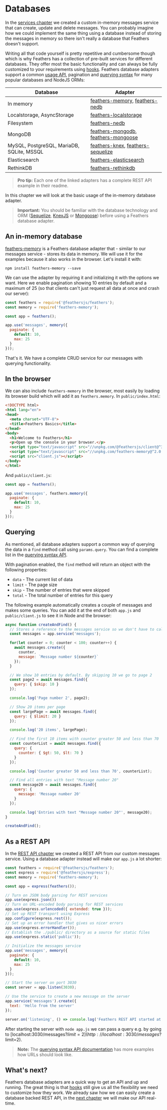 # Databases

In the [services chapter](./services.md) we created a custom in-memory messages service that can create, update and delete messages. You can probably imagine how we could implement the same thing using a database instead of storing the messages in memory so there isn't really a database that Feathers doesn't support.

Writing all that code yourself is pretty repetitive and cumbersome though which is why Feathers has a collection of pre-built services for different databases. They offer most the basic functionality and can always be fully customized to your requirements using [hooks](./hooks.md). Feathers database adapters support a common [usage API](../../api/databases/common.md), pagination and [querying syntax](../../api/databases/querying.md) for many popular databases and NodeJS ORMs:

| Database | Adapter |
|---|---|
| In memory | [feathers-memory](https://github.com/feathersjs-ecosystem/feathers-memory), [feathers-nedb](https://github.com/feathersjs-ecosystem/feathers-nedb) |
| Localstorage, AsyncStorage | [feathers-localstorage](https://github.com/feathersjs-ecosystem/feathers-localstorage) |
| Filesystem | [feathers-nedb](https://github.com/feathersjs-ecosystem/feathers-nedb) |
| MongoDB | [feathers-mongodb](https://github.com/feathersjs-ecosystem/feathers-mongodb), [feathers-mongoose](https://github.com/feathersjs-ecosystem/feathers-mongoose) |
| MySQL, PostgreSQL, MariaDB, SQLite, MSSQL | [feathers-knex](https://github.com/feathersjs-ecosystem/feathers-knex), [feathers-sequelize](https://github.com/feathersjs-ecosystem/feathers-sequelize) |
| Elasticsearch | [feathers-elasticsearch](https://github.com/feathersjs-ecosystem/feathers-elasticsearch) |
| RethinkDB | [feathers-rethinkdb](https://github.com/feathersjs-ecosystem/feathers-rethinkdb) |

> __Pro tip:__ Each one of the linked adapters has a complete REST API example in their readme.

In this chapter we will look at the basic usage of the in-memory database adapter.

> __Important:__ You should be familiar with the database technology and ORM ([Sequelize](http://docs.sequelizejs.com/), [KnexJS](http://knexjs.org/) or [Mongoose](http://mongoosejs.com/)) before using a Feathers database adapter.

## An in-memory database

[feathers-memory](https://github.com/feathersjs-ecosystem/feathers-memory) is a Feathers database adapter that - similar to our messages service - stores its data in memory. We will use it for the examples because it also works in the browser. Let's install it with:

```
npm install feathers-memory --save
```

We can use the adapter by requiring it and initializing it with the options we want. Here we enable pagination showing 10 entries by default and a maximum of 25 (so that clients can't just request all data at once and crash our server):

```js
const feathers = require('@feathersjs/feathers');
const memory = require('feathers-memory');

const app = feathers();

app.use('messages', memory({
  paginate: {
    default: 10,
    max: 25
  }
}));
```

That's it. We have a complete CRUD service for our messages with querying functionality.

## In the browser

We can also include `feathers-memory` in the browser, most easily by loading its browser build which will add it as `feathers.memory`. In `public/index.html`:

```html
<!DOCTYPE html>
<html lang="en">
<head>
  <meta charset="UTF-8">
  <title>Feathers Basics</title>
</head>
<body>
  <h1>Welcome to Feathers</h1>
  <p>Open up the console in your browser.</p>
  <script type="text/javascript" src="//unpkg.com/@feathersjs/client@^3.0.0/dist/feathers.js"></script>
  <script type="text/javascript" src="//unpkg.com/feathers-memory@^2.0.0/dist/feathers-memory.js"></script>
  <script src="client.js"></script>
</body>
</html>
```

And `public/client.js`:

```js
const app = feathers();

app.use('messages', feathers.memory({
  paginate: {
    default: 10,
    max: 25
  }
}));
```

## Querying

As mentioned, all database adapters support a common way of querying the data in a `find` method call using `params.query`. You can find a complete list in the [querying syntax API](../../api/databases/querying.md).

With pagination enabled, the `find` method will return an object with the following properties:

- `data` - The current list of data
- `limit` - The page size
- `skip` - The number of entries that were skipped
- `total` - The total number of entries for this query

The following example automatically creates a couple of messages and makes some queries. You can add it at the end of both `app.js` and `public/client.js` to see it in Node and the browser:

```js
async function createAndFind() {
  // Stores a reference to the messages service so we don't have to call it all the time
  const messages = app.service('messages');

  for(let counter = 0; counter < 100; counter++) {
    await messages.create({
      counter,
      message: `Message number ${counter}`
    });
  }

  // We show 10 entries by default. By skipping 10 we go to page 2
  const page2 = await messages.find({
    query: { $skip: 10 }
  });

  console.log('Page number 2', page2);

  // Show 20 items per page
  const largePage = await messages.find({
    query: { $limit: 20 }
  });

  console.log('20 items', largePage);

  // Find the first 10 items with counter greater 50 and less than 70
  const counterList = await messages.find({
    query: {
      counter: { $gt: 50, $lt: 70 }
    }
  });

  console.log('Counter greater 50 and less than 70', counterList);

  // Find all entries with text "Message number 20"
  const message20 = await messages.find({
    query: {
      message: 'Message number 20'
    }
  });

  console.log('Entries with text "Message number 20"', message20);
}

createAndFind();
```

## As a REST API

In the [REST API chapter](./rest.md) we created a REST API from our custom messages service. Using a database adapter instead will make our `app.js` a lot shorter:

```js
const feathers = require('@feathersjs/feathers');
const express = require('@feathersjs/express');
const memory = require('feathers-memory');

const app = express(feathers());

// Turn on JSON body parsing for REST services
app.use(express.json())
// Turn on URL-encoded body parsing for REST services
app.use(express.urlencoded({ extended: true }));
// Set up REST transport using Express
app.configure(express.rest());
// Set up an error handler that gives us nicer errors
app.use(express.errorHandler());
// Establish the ./public/ directory as a source for static files
app.use(express.static('public'));

// Initialize the messages service
app.use('messages', memory({
  paginate: {
    default: 10,
    max: 25
  }
}));

// Start the server on port 3030
const server = app.listen(3030);

// Use the service to create a new message on the server
app.service('messages').create({
  text: 'Hello from the server'
});

server.on('listening', () => console.log('Feathers REST API started at localhost:3030'));
```

After starting the server with `node app.js` we can pass a query e.g. by going to [localhost:3030/messages?$limit=2](http://localhost:3030/messages?$limit=2).

> __Note:__ The [querying syntax API documentation](../../api/databases/querying.md) has more examples how URLs should look like.

## What's next?

Feathers database adapters are a quick way to get an API and up and running. The great thing is that [hooks](./hooks.md) still give us all the flexibility we need to customize how they work. We already saw how we can easily create a database backed REST API, in the [next chapter](./real-time.md) we will make our API real-time.
